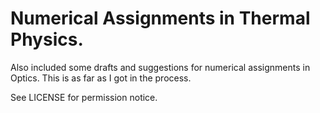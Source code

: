 # Numerical Assignments in Thermal Physics. 

Also included some drafts and suggestions for numerical assignments in Optics. This is as far as I got in the process. 

See LICENSE for permission notice. 
